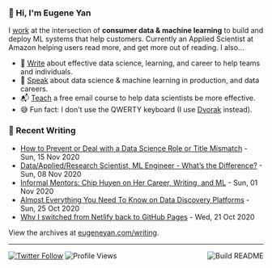 ### 👋 Hi, I'm Eugene Yan

I [work](https://eugeneyan.com/about/) at the intersection of **consumer data & machine learning** to build and deploy ML systems that help customers. Currently an Applied Scientist at Amazon helping users read more, and get more out of reading. I also...

- 📝 [Write](https://eugeneyan.com/writing/) about effective data science, learning, and career to help teams and individuals.
- 🎤 [Speak](https://eugeneyan.com/speaking/) about data science & machine learning in production, and data careers.
- 📬 [Teach](https://eugeneyan.com/resources/) a free email course to help data scientists be more effective.
- 😅 Fun fact: I don't use the QWERTY keyboard (I use [Dvorak](https://en.wikipedia.org/wiki/Dvorak_keyboard_layout) instead).

### 📝 Recent Writing

<!-- writing starts -->
* [How to Prevent or Deal with a Data Science Role or Title Mismatch](https://eugeneyan.com//writing/role-title-mismatch/) - Sun, 15 Nov 2020
* [Data/Applied/Research Scientist, ML Engineer - What’s the Difference?](https://eugeneyan.com//writing/data-science-roles/) - Sun, 08 Nov 2020
* [Informal Mentors: Chip Huyen on Her Career, Writing, and ML](https://eugeneyan.com//writing/informal-mentors-chip-huyen/) - Sun, 01 Nov 2020
* [Almost Everything You Need To Know on Data Discovery Platforms](https://eugeneyan.com//writing/data-discovery-platforms/) - Sun, 25 Oct 2020
* [Why I switched from Netlify back to GitHub Pages](https://eugeneyan.com//writing/netlify-back-to-github-pages/) - Wed, 21 Oct 2020
<!-- writing ends -->

View the archives at [eugeneyan.com/writing](https://eugeneyan.com/writing/).

---
[![Twitter Follow](https://img.shields.io/twitter/follow/eugeneyan?label=Follow&style=social)](https://twitter.com/eugeneyan) ![Profile Views](https://gpvc.arturio.dev/eugeneyan)<a href="https://github.com/eugeneyan/eugeneyan/actions"><img src="https://github.com/eugeneyan/eugeneyan/workflows/Build%20README/badge.svg?branch=master" align="right" alt="Build README"></a>
